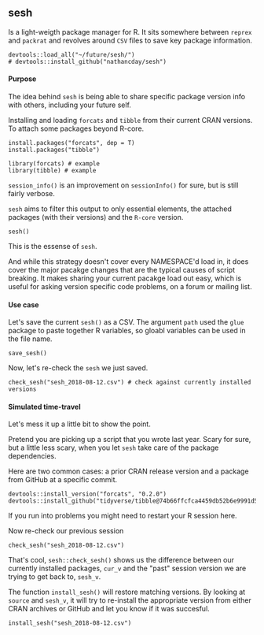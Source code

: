## sesh

Is a light-weigth package manager for R. It sits somewhere between `reprex` and `packrat` and revolves around `CSV` files to save key package information.

```{r load_sesh}
devtools::load_all("~/future/sesh/")
# devtools::install_github("nathancday/sesh")
```

#### Purpose

The idea behind `sesh` is being able to share specific package version info with others, including your future self.

Installing and loading `forcats` and `tibble` from their current CRAN versions. To attach some packages beyond R-core.

```
install.packages("forcats", dep = T)
install.packages("tibble")

library(forcats) # example
library(tibble) # example
```

`session_info()` is an improvement on `sessionInfo()` for sure, but is still fairly verbose.

`sesh` aims to filter this output to only essential elements, the attached packages (with their versions) and the `R-core` version.

```{r sesh}
sesh()
```

This is the essense of `sesh`.

And while this strategy doesn't cover every NAMESPACE'd load in, it does cover the major pacakge changes that are the typical causes of script breaking. It makes sharing your current pacakge load out easy, which is useful for asking version specific code problems, on a forum or mailing list.

#### Use case

Let's save the current `sesh()` as a CSV. The argument `path` used the `glue` package to paste together R variables, so gloabl variables can be used in the file name.

```{r save_easy, message = T}
save_sesh()
```

Now, let's re-check the `sesh` we just saved.

```
check_sesh("sesh_2018-08-12.csv") # check against currently installed versions
```

#### Simulated time-travel

Let's mess it up a little bit to show the point.

Pretend you are picking up a script that you wrote last year. Scary for sure, but a little less scary, when you let `sesh` take care of the package dependencies.

Here are two common cases: a prior CRAN release version and a package from GitHub at a specific commit.

```
devtools::install_version("forcats", "0.2.0")
devtools::install_github("tidyverse/tibble@74b66ffcfca4459db52b6e9991d51aba93759dd6")
```

If you run into problems you might need to restart your R session here.

Now re-check our previous session

```
check_sesh("sesh_2018-08-12.csv")
```

That's cool, `sesh::check_sesh()` shows us the difference between our currently installed packages, `cur_v` and the "past" session version we are trying to get back to, `sesh_v`.

The function `install_sesh()` will restore matching versions. By looking at `source` and `sesh_v`, it will try to re-install the appropriate version from either CRAN archives or GitHub and let you know if it was succesful.

```
install_sesh("sesh_2018-08-12.csv")
```
